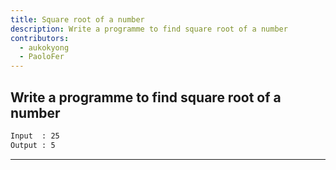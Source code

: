 ```yaml
---
title: Square root of a number
description: Write a programme to find square root of a number
contributors:
  - aukokyong
  - PaoloFer
---
```


## Write a programme to find square root of a number

```txt
Input  : 25
Output : 5
```

---
